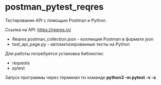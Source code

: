 # postman_pytest_reqres

Тестирование API с помощью Postman и Python.

Ссылка на API: https://reqres.in/

- Reqres.postman_collection.json - коллекция Postman в формате json
- test_api_page.py - автоматизированные тесты на Python

Для работы потребуется установка библиотек:
- requests
- pytest

Запуск программы через терминал по команде <b>python3 -m pytest -v -s</b>
